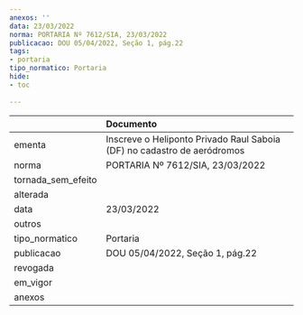 ```yaml
---
anexos: ''
data: 23/03/2022
norma: PORTARIA Nº 7612/SIA, 23/03/2022
publicacao: DOU 05/04/2022, Seção 1, pág.22
tags:
- portaria
tipo_normatico: Portaria
hide: 
- toc 
 
---
```


|                    | Documento                                                               |
|:-------------------|:------------------------------------------------------------------------|
| ementa             | Inscreve o Heliponto Privado Raul Saboia (DF) no cadastro de aeródromos |
| norma              | PORTARIA Nº 7612/SIA, 23/03/2022                                        |
| tornada_sem_efeito |                                                                         |
| alterada           |                                                                         |
| data               | 23/03/2022                                                              |
| outros             |                                                                         |
| tipo_normatico     | Portaria                                                                |
| publicacao         | DOU 05/04/2022, Seção 1, pág.22                                         |
| revogada           |                                                                         |
| em_vigor           |                                                                         |
| anexos             |                                                                         |